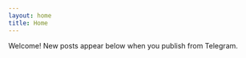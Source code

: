 ```yaml
---
layout: home
title: Home
---
```


Welcome! New posts appear below when you publish from Telegram.


